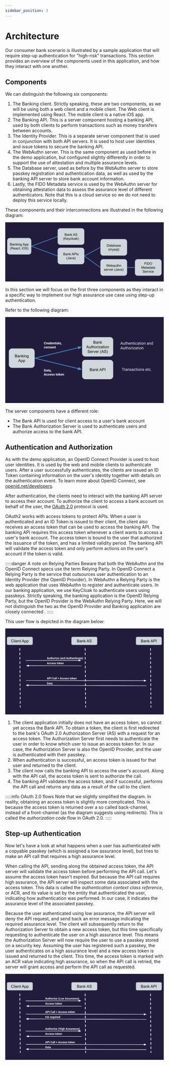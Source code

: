 ```yaml
---
sidebar_position: 3
---
```


# Architecture

Our consumer bank scenario is illustrated by a sample application that will require step-up authentication for "high-risk" transactions.
This section provides an overview of the components used in this application, and how they interact with one another.

## Components

We can distinguish the following six components:

1. The Banking client. Strictly speaking, these are two components, as we will be using both a web client and a mobile client. The Web client is implemented using React. The mobile client is a native iOS app.
2. The Banking API. This is a server component hosting a banking API, used by both clients to perform transactions such as money transfers between accounts.
3. The Identity Provider. This is a separate server component that is used in conjunction with both API servers. It is used to host user identities and issue tokens to secure the banking API.
4. The WebAuthn server. This is the same component as used before in the demo application, but configured slightly differently in order to support the use of attestation and multiple assurance levels.
5. The Database server, used as before by the WebAuthn server to store passkey registration and authentication data, as well as used by the banking API server to store bank account information.
6. Lastly, the FIDO Metadata service is used by the WebAuthn server for obtaining attestation data to assess the assurance level of different authenticators. Note that this is a cloud service so we do not need to deploy this service locally.

These components and their interconnections are illustrated in the following diagram:

![Components](/img/architecture-components.png)

In this section we will focus on the first three components as they interact in a specific way to implement our high assurance use case using step-up authentication.

Refer to the following diagram:

![Architecture](/img/architecture.png)

The server components have a different role:

- The Bank API is used for client access to a user's bank account
- The Bank Authorization Server is used to authenticate users and authorize access to the bank API.

## Authentication and Authorization

As with the demo application, an OpenID Connect Provider is used to host user identities.
It is used by the web and mobile clients to authenticate users.
After a user successfully authenticates, the clients are issued an ID Token containing information on the user's identity together with details on the authentication event.
To learn more about OpenID Connect, see [openid.net/developers](https://openid.net/developers/).

After authentication, the clients need to interact with the banking API server to access their account.
To authorize the client to access a bank account on behalf of the user, the [OAuth 2.0](https://oauth.net/2/) protocol is used.

OAuth2 works with access tokens to protect APIs.
When a user is authenticated and an ID Token is issued to their client,
the client also receives an access token that can be used to access the banking API.
The banking API requires this access token whenever a client wants to access a user's bank account.
The access token is bound to the user that authorized the issuance of the token, and has a limited validity period.
The banking API will validate the access token and only perform actions on the user's account if the token is valid.

:::::danger A note on Relying Parties
Beware that both the WebAuthn and the OpenID Connect specs use the term Relying Party.
In OpenID Connect a Relying Party is the service that outsources user authentication to an Identity Provider (the OpenID Provider).
In WebAuthn a Relying Party is the web application that uses WebAuthn to register and authenticate users.
In our banking application, we use KeyCloak to authenticate users using passkeys.
Strictly speaking, the banking application is the OpenID Relying Party, but the OpenID Provider is the WebAuthn Relying Party.
Here, we will not distinguish the two as the OpenID Provider and Banking application are closely connected .
:::::

This user flow is depicted in the diagram below:

![Login Flow](/img/architecture-login-flow.png)

1. The client application initially does not have an access token, so cannot yet access the Bank API.
   To obtain a token, the client is first redirected to the bank's OAuth 2.0 Authorization Server (AS) with a request for an access token.
   The Authorization Server first needs to authenticate the user in order to know which user to issue an access token for.
   In our case, the Authorization Server is also the OpenID Provider, and the user is authenticated with their passkey.
2. When authentication is successful, an access token is issued for that user and returned to the client.
3. The client now calls the banking API to access the user's account. Along with the API call, the access token is sent to authorize the call.
4. The banking API validates the access token, and if successful, performs the API call and returns any data as a result of the call to the client.

:::::info OAuth 2.0 flows
Note that we slightly simplified the diagram.
In reality, obtaining an access token is slightly more complicated.
This is because the access token is returned over a so called back-channel, instead of a front-channel (as the diagram suggests using redirects).
This is called the _authorization code_ flow in OAuth 2.0.
:::::

## Step-up Authentication

Now let's have a look at what happens when a user has authenticated with a copyable passkey (which is assigned a low assurance level),
but tries to make an API call that requires a high assurance level.

When calling the API, sending along the obtained access token, the API server will validate the access token before performing the API call.
Let's assume the access token hasn't expired.
But because the API call requires high assurance, the API server will inspect some data associated with the access token.
This data is called the _authentication context class reference_, or ACR, and its value is set by the entity that authenticated the user,
indicating how authentication was performed. In our case, it indicates the assurance level of the associated passkey.

Because the user authenticated using low assurance, the API server will deny the API request, and send back an error message indicating the required assurance level.
The client will subsequently return to the Authorization Server to obtain a new access token, but this time specifically requesting to authenticate the user on a high assurance level.
This means the Authorization Server will now require the user to use a passkey stored on a security key.
Assuming the user has registered such a passkey, the user authenticates on a high assurance level and a new access token is issued and returned to the client.
This time, the access token is marked with an ACR value indicating high assurance, so when the API call is retried, the server will grant access and perform the API call as requested.

![Stepup Flow](/img/architecture-stepup.png)
